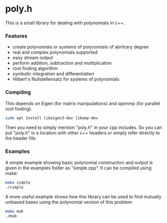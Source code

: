 # poly.h

This is a small library for dealing with polynomials in c++.

### Features

- create polynomials or systems of polynomials of abritrary degree
- real and complex polynomials supported
- easy stream output
- perform addition, subtraction and multiplication
- root finding algorithm
- symbolic integration and differentiation
- Hilbert's Nullstellensatz for systems of polynomials

### Compiling

This depends on Eigen (for matrix manipulations) and openmp (for parallel root finding).
```bash
sudo apt install libeigen3-dev libomp-dev
```

Then you need to simply mention "poly.h" in your cpp includes. So you can put "poly.h" in a location with other c++ headers or simply refer directly to the header file. 

### Examples

A simple example showing basic polynomial construction and output is given in the examples folder as "simple.cpp". It can be compiled using make:
```bash
make simple
./simple
```

A more useful example shows how this library can be used to find mutually unbiased bases using the polynomial version of this problem:
```bash
make mub
./mub
```



